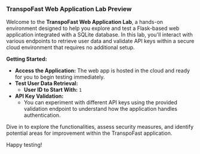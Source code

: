 ### TranspoFast Web Application Lab Preview

Welcome to the **TranspoFast Web Application Lab**, a hands-on environment designed to help you explore and test a Flask-based web application integrated with a SQLite database. In this lab, you'll interact with various endpoints to retrieve user data and validate API keys within a secure cloud environment that requires no additional setup.

**Getting Started:**
- **Access the Application:** The web app is hosted in the cloud and ready for you to begin testing immediately.
- **Test User Data Retrieval:**
  - **User ID to Start With:** `1`
- **API Key Validation:**
  - You can experiment with different API keys using the provided validation endpoint to understand how the application handles authentication.

Dive in to explore the functionalities, assess security measures, and identify potential areas for improvement within the TranspoFast application.

Happy testing!